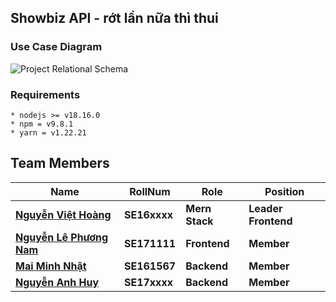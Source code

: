 ## Showbiz API - rớt lần nữa thì thui

### Use Case Diagram

![Project Relational Schema]()

### Requirements

```
* nodejs >= v18.16.0
* npm = v9.8.1
* yarn = v1.22.21

```

## Team Members

| Name                    	| RollNum      	| Role      	| Position                      	|
|-------------------------	|------------	|------------	|-------------------------------	|
| [**Nguyễn Việt Hoàng**](https://github.com/hoangday185) 	| **SE16xxxx** 	| **Mern Stack** 	| **Leader Frontend** 	|
| [**Nguyễn Lê Phương Nam**](https://github.com/HenryDev1553) | **SE171111** 	| **Frontend** 	| **Member**                    	|
| [**Mai Minh Nhật**](https://github.com/minatisleeping)  	| **SE161567** 	| **Backend** 	| **Member**                    	|
| [**Nguyễn Anh Huy**](https://github.com/kle1603)        	| **SE17xxxx** 	| **Backend** | **Member**           	|
